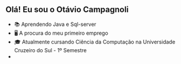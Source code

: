 ## Olá! Eu sou o Otávio Campagnoli

- 📚 Aprendendo Java e Sql-server
- 🖥️ A procura do meu primeiro emprego
- 🎓 Atualmente cursando Ciência da Computação na Universidade Cruzeiro do Sul - 1º Semestre
- 


 
